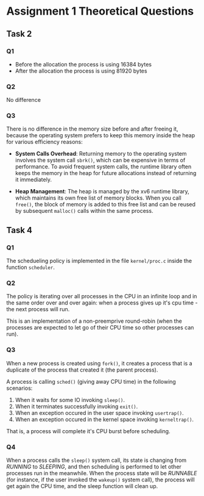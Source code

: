 # Assignment 1 Theoretical Questions

## Task 2
### Q1
- Before the allocation the process is using 16384 bytes
- After the allocation the process is using 81920 bytes

### Q2
No difference

### Q3
There is no difference in the memory size before and after freeing it, because the operating system prefers to keep this memory inside the heap for various efficiency reasons:

- **System Calls Overhead**: Returning memory to the operating system involves the system call `sbrk()`, which can be expensive in terms of performance. To avoid frequent system calls, the runtime library often keeps the memory in the heap for future allocations instead of returning it immediately.

- **Heap Management**: The heap is managed by the xv6 runtime library, which maintains its own free list of memory blocks. When you call `free()`, the block of memory is added to this free list and can be reused by subsequent `malloc()` calls within the same process.

## Task 4
### Q1
The schedueling policy is implemented in the file `kernel/proc.c` inside the function `scheduler`.

### Q2
The policy is iterating over all processes in the CPU in an infinite loop and in the same order over and over again: when a process gives up it's cpu time - the next process will run.

This is an implementation of a non-preemprive round-robin (when the processes are expected to let go of their CPU time so other processes can run).

### Q3
When a new process is created using `fork()`, it creates a process that is a duplicate of the process that created it (the parent process).

A process is calling `sched()` (giving away CPU time) in the following scenarios:

1. When it waits for some IO invoking `sleep()`.
2. When it terminates successfully invoking `exit()`.
3. When an exception occured in the user space invoking `usertrap()`.
4. When an exception occured in the kernel space invoking `kerneltrap()`.

That is, a process will complete it's CPU burst before scheduling.

### Q4
When a process calls the `sleep()` system call, its state is changing from *RUNNING* to *SLEEPING*, and then scheduling is performed to let other processes run in the meanwhile. When the process state will be *RUNNABLE* (for instance, if the user invoked the `wakeup()` system call), the process will get again the CPU time, and the sleep function will clean up.
